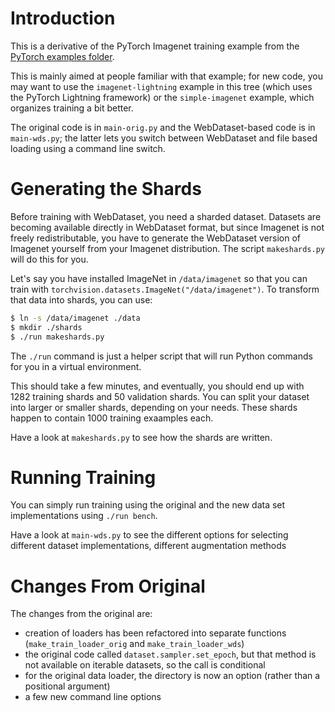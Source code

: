 # Introduction

This is a derivative of the PyTorch Imagenet training example from the
[PyTorch examples folder](https://github.com/pytorch/examples/tree/master/imagenet).

This is mainly aimed at people familiar with that example; for new code, you may
want to use the `imagenet-lightning` example in this tree (which uses the
PyTorch Lightning framework) or the `simple-imagenet` example, which organizes
training a bit better.

The original code is in `main-orig.py` and the WebDataset-based code is in
`main-wds.py`; the latter lets you switch between WebDataset and file based
loading using a command line switch.

# Generating the Shards

Before training with WebDataset, you need a sharded dataset. Datasets are becoming
available directly in WebDataset format, but since Imagenet is not freely
redistributable, you have to generate the WebDataset version of Imagenet yourself
from your Imagenet distribution. The script `makeshards.py` will do this for you.

Let's say you have installed ImageNet in `/data/imagenet` so that you can
train with `torchvision.datasets.ImageNet("/data/imagenet")`. To transform
that data into shards, you can use:
```Bash
$ ln -s /data/imagenet ./data
$ mkdir ./shards
$ ./run makeshards.py
```

The `./run` command is just a helper script that will run Python commands
for you in a virtual environment.

This should take a few minutes, and eventually, you should end up with 1282
training shards and 50 validation shards. You can split your dataset into larger
or smaller shards, depending on your needs. These shards happen to contain
1000 training exaamples each.

Have a look at `makeshards.py` to see how the shards are written.

# Running Training

You can simply run training using the original and the new data set implementations
using `./run bench`.

Have a look at `main-wds.py` to see the different options for selecting different
dataset implementations, different augmentation methods

# Changes From Original

The changes from the original are:

- creation of loaders has been refactored into separate functions
  (`make_train_loader_orig` and `make_train_loader_wds`)
- the original code called `dataset.sampler.set_epoch`, but that method
  is not available on iterable datasets, so the call is conditional
- for the original data loader, the directory is now an option (rather
  than a positional argument)
- a few new command line options
